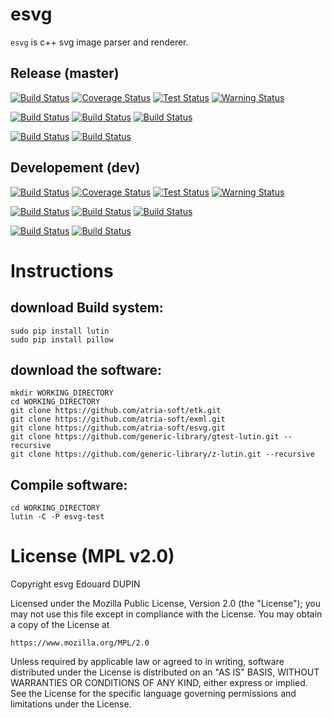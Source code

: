 esvg
=====

`esvg` is c++ svg image parser and renderer.

Release (master)
----------------

[![Build Status](https://travis-ci.org/atria-soft/esvg.svg?branch=master)](https://travis-ci.org/atria-soft/esvg)
[![Coverage Status](http://atria-soft.com/ci/coverage/atria-soft/esvg.svg?branch=master)](http://atria-soft.com/ci/atria-soft/esvg)
[![Test Status](http://atria-soft.com/ci/test/atria-soft/esvg.svg?branch=master)](http://atria-soft.com/ci/atria-soft/esvg)
[![Warning Status](http://atria-soft.com/ci/warning/atria-soft/esvg.svg?branch=master)](http://atria-soft.com/ci/atria-soft/esvg)

[![Build Status](http://atria-soft.com/ci/build/atria-soft/esvg.svg?branch=master&tag=Linux)](http://atria-soft.com/ci/atria-soft/esvg)
[![Build Status](http://atria-soft.com/ci/build/atria-soft/esvg.svg?branch=master&tag=MacOs)](http://atria-soft.com/ci/atria-soft/esvg)
[![Build Status](http://atria-soft.com/ci/build/atria-soft/esvg.svg?branch=master&tag=Mingw)](http://atria-soft.com/ci/atria-soft/esvg)

[![Build Status](http://atria-soft.com/ci/build/atria-soft/esvg.svg?branch=master&tag=Android)](http://atria-soft.com/ci/atria-soft/esvg)
[![Build Status](http://atria-soft.com/ci/build/atria-soft/esvg.svg?branch=master&tag=IOs)](http://atria-soft.com/ci/atria-soft/esvg)

Developement (dev)
------------------

[![Build Status](https://travis-ci.org/atria-soft/esvg.svg?branch=dev)](https://travis-ci.org/atria-soft/esvg)
[![Coverage Status](http://atria-soft.com/ci/coverage/atria-soft/esvg.svg?branch=dev)](http://atria-soft.com/ci/atria-soft/esvg)
[![Test Status](http://atria-soft.com/ci/test/atria-soft/esvg.svg?branch=dev)](http://atria-soft.com/ci/atria-soft/esvg)
[![Warning Status](http://atria-soft.com/ci/warning/atria-soft/esvg.svg?branch=dev)](http://atria-soft.com/ci/atria-soft/esvg)

[![Build Status](http://atria-soft.com/ci/build/atria-soft/esvg.svg?branch=dev&tag=Linux)](http://atria-soft.com/ci/atria-soft/esvg)
[![Build Status](http://atria-soft.com/ci/build/atria-soft/esvg.svg?branch=dev&tag=MacOs)](http://atria-soft.com/ci/atria-soft/esvg)
[![Build Status](http://atria-soft.com/ci/build/atria-soft/esvg.svg?branch=dev&tag=Mingw)](http://atria-soft.com/ci/atria-soft/esvg)

[![Build Status](http://atria-soft.com/ci/build/atria-soft/esvg.svg?branch=dev&tag=Android)](http://atria-soft.com/ci/atria-soft/esvg)
[![Build Status](http://atria-soft.com/ci/build/atria-soft/esvg.svg?branch=dev&tag=IOs)](http://atria-soft.com/ci/atria-soft/esvg)


Instructions
============

download Build system:
----------------------

	sudo pip install lutin
	sudo pip install pillow

download the software:
----------------------

	mkdir WORKING_DIRECTORY
	cd WORKING_DIRECTORY
	git clone https://github.com/atria-soft/etk.git
	git clone https://github.com/atria-soft/exml.git
	git clone https://github.com/atria-soft/esvg.git
	git clone https://github.com/generic-library/gtest-lutin.git --recursive
	git clone https://github.com/generic-library/z-lutin.git --recursive

Compile software:
-----------------

	cd WORKING_DIRECTORY
	lutin -C -P esvg-test


License (MPL v2.0)
=====================
Copyright esvg Edouard DUPIN

Licensed under the Mozilla Public License, Version 2.0 (the "License");
you may not use this file except in compliance with the License.
You may obtain a copy of the License at

    https://www.mozilla.org/MPL/2.0

Unless required by applicable law or agreed to in writing, software
distributed under the License is distributed on an "AS IS" BASIS,
WITHOUT WARRANTIES OR CONDITIONS OF ANY KIND, either express or implied.
See the License for the specific language governing permissions and
limitations under the License.

